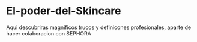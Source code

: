 # El-poder-del-Skincare
Aqui descubriras magnificos trucos y definicones profesionales, aparte de hacer colaboracion con SEPHORA
